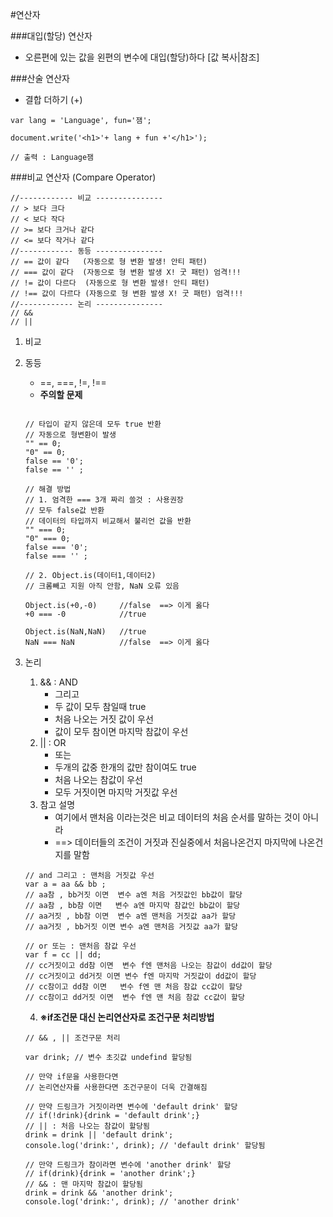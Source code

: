 #연산자

###대입(할당) 연산자
- 오른편에 있는 값을 왼편의 변수에 대입(할당)하다 [값 복사|참조]

###산술 연산자
- 결합 더하기 (+)
```
var lang = 'Language', fun='잼';

document.write('<h1>'+ lang + fun +'</h1>');

// 출력 : Language잼
```

###비교 연산자 (Compare Operator)
```
//------------ 비교 ---------------
// > 보다 크다
// < 보다 작다
// >= 보다 크거나 같다
// <= 보다 작거나 같다
//------------ 동등 ---------------
// == 값이 같다   (자동으로 형 변환 발생! 안티 패턴)
// === 값이 같다  (자동으로 형 변환 발생 X! 굿 패턴) 엄격!!!
// != 값이 다르다  (자동으로 형 변환 발생! 안티 패턴)
// !== 값이 다르다 (자동으로 형 변환 발생 X! 굿 패턴) 엄격!!!
//------------ 논리 ---------------
// &&
// ||
```
1. 비교
2. 동등
    - ==, ===, !=, !==
    - **주의할 문제**
    ```

    // 타입이 같지 않은데 모두 true 반환
    // 자동으로 형변환이 발생
    "" == 0; 
    "0" == 0; 
    false == '0';
    false == '' ;

    // 해결 방법
    // 1. 엄격한 === 3개 짜리 쓸것 : 사용권장
    // 모두 false값 반환
    // 데이터의 타입까지 비교해서 불리언 값을 반환
    "" === 0; 
    "0" === 0; 
    false === '0';
    false === '' ;

    // 2. Object.is(데이터1,데이터2) 
    // 크롬빼고 지원 아직 안함, NaN 오류 있음
    
    Object.is(+0,-0)     //false  ==> 이게 옳다
    +0 === -0            //true

    Object.is(NaN,NaN)   //true
    NaN === NaN          //false  ==> 이게 옳다

    ```
3. 논리
    1. && : AND
        - 그리고
        - 두 값이 모두 참일때 true
        - 처음 나오는 거짓 값이 우선
        - 값이 모두 참이면 마지막 참값이 우선
    2. || : OR
        - 또는
        - 두개의 값중 한개의 값만 참이여도 true
        - 처음 나오는 참값이 우선
        - 모두 거짓이면 마지막 거짓값 우선
    3. 참고 설명
        - 여기에서 맨처음 이라는것은 비교 데이터의 처음 순서를 말하는 것이 아니라
        - ==> 데이터들의 조건이 거짓과 진실중에서 처음나온건지 마지막에 나온건지를 말함
    ```
    // and 그리고 : 맨처음 거짓값 우선
    var a = aa && bb ;
    // aa참 , bb거짓 이면  변수 a엔 처음 거짓값인 bb값이 할당
    // aa참 , bb참 이면   변수 a엔 마지막 참값인 bb값이 할당
    // aa거짓 , bb참 이면  변수 a엔 맨처음 거짓값 aa가 할당
    // aa거짓 , bb거짓 이면 변수 a엔 맨처음 거짓값 aa가 할당

    // or 또는 : 맨처음 참값 우선
    var f = cc || dd;
    // cc거짓이고 dd참 이면  변수 f엔 맨처음 나오는 참값이 dd값이 할당
    // cc거짓이고 dd거짓 이면 변수 f엔 마지막 거짓값이 dd값이 할당
    // cc참이고 dd참 이면   변수 f엔 맨 처음 참값 cc값이 할당
    // cc참이고 dd거짓 이면  변수 f엔 맨 처음 참값 cc값이 할당

    ```

    4. **※if조건문 대신 논리연산자로 조건구문 처리방법**
    ```
    // && , || 조건구문 처리

    var drink; // 변수 초깃값 undefind 할당됨

    // 만약 if문을 사용한다면
    // 논리연산자를 사용한다면 조건구문이 더욱 간결해짐
    
    // 만약 드링크가 거짓이라면 변수에 'default drink' 할당
    // if(!drink){drink = 'default drink';}
    // || : 처음 나오는 참값이 할당됨
    drink = drink || 'default drink';
    console.log('drink:', drink); // 'default drink' 할당됨

    // 만약 드링크가 참이라면 변수에 'another drink' 할당
    // if(drink){drink = 'another drink';}
    // && : 맨 마지막 참값이 할당됨
    drink = drink && 'another drink';
    console.log('drink:', drink); // 'another drink'


    ```